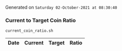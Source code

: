 Generated on `Saturday 02-October-2021 at 08:30:40`

### Current to Target Coin Ratio
`current_coin_ratio.sh`

Date|Current|Target|Ratio
---|---|---|---

